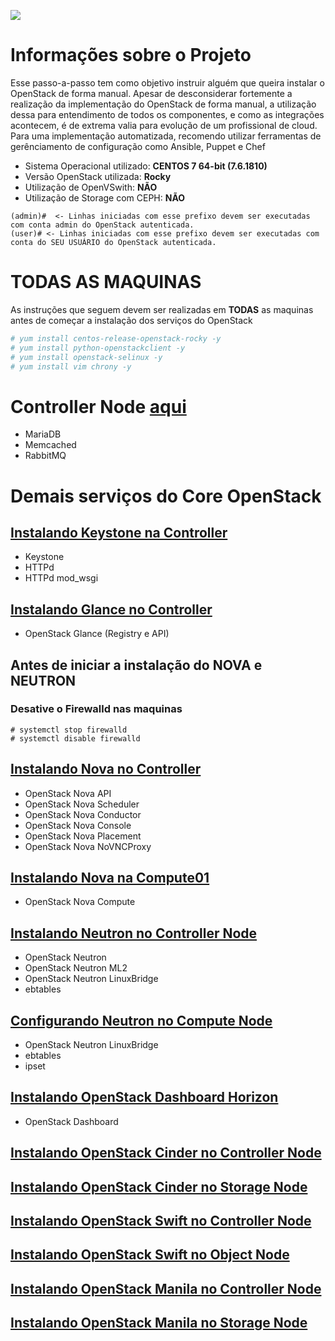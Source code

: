 ![](https://upload.wikimedia.org/wikipedia/commons/thumb/e/e6/OpenStack%C2%AE_Logo_2016.svg/1200px-OpenStack%C2%AE_Logo_2016.svg.png)

# Informações sobre o Projeto

Esse passo-a-passo tem como objetivo instruir alguém que queira instalar o OpenStack de forma manual. Apesar de desconsiderar fortemente a realização da implementação do OpenStack de forma manual, a utilização dessa para entendimento de todos os componentes, e como as integrações acontecem, é de extrema valia para evolução de um profissional de cloud. Para uma implementação automatizada, recomendo utilizar ferramentas de gerênciamento de configuração como Ansible, Puppet e Chef


 * Sistema Operacional utilizado: **CENTOS 7 64-bit (7.6.1810)**
 * Versão OpenStack utilizada: **Rocky**
 * Utilização de OpenVSwith: **NÃO**
 * Utilização de Storage com CEPH: **NÃO**
 
 ```SH
 (admin)#  <- Linhas iniciadas com esse prefixo devem ser executadas com conta admin do OpenStack autenticada.
 (user)# <- Linhas iniciadas com esse prefixo devem ser executadas com conta do SEU USUÁRIO do OpenStack autenticada.
```
# TODAS AS MAQUINAS

As instruções que seguem devem ser realizadas em **TODAS** as maquinas antes de começar a instalação dos serviços do OpenStack

```sh
# yum install centos-release-openstack-rocky -y
# yum install python-openstackclient -y
# yum install openstack-selinux -y
# yum install vim chrony -y
```

# Controller Node [aqui](ControllerNode.md)
 - MariaDB
 - Memcached
 - RabbitMQ

# Demais serviços do Core OpenStack

## [Instalando Keystone na Controller](KeystoneControllerNode.md) 
 - Keystone
 - HTTPd
 - HTTPd mod_wsgi
 
## [Instalando Glance no Controller](GlanceControllerNode.md)
 - OpenStack Glance (Registry e API) 
 
 
## Antes de iniciar a instalação do NOVA e NEUTRON

### Desative o Firewalld nas maquinas
```SH
# systemctl stop firewalld
# systemctl disable firewalld
```
 
## [Instalando Nova no Controller](NovaControllerNode.md)
 - OpenStack Nova API
 - OpenStack Nova Scheduler
 - OpenStack Nova Conductor
 - OpenStack Nova Console
 - OpenStack Nova Placement
 - OpenStack Nova NoVNCProxy
 
## [Instalando Nova na Compute01](NovaComputeNode.md)
 - OpenStack Nova Compute

## [Instalando Neutron no Controller Node](NeutronControllerNode.md)
 - OpenStack Neutron
 - OpenStack Neutron ML2
 - OpenStack Neutron LinuxBridge
 - ebtables

## [Configurando Neutron no Compute Node](NeutronComputeNode.md)
 - OpenStack Neutron LinuxBridge
 - ebtables
 - ipset

## [Instalando OpenStack Dashboard Horizon](HorizonControllerNode.md)
 - OpenStack Dashboard

## [Instalando OpenStack Cinder no Controller Node](CinderControllerNode.md)

## [Instalando OpenStack Cinder no Storage Node](CinderStorageNode.md)

## [Instalando OpenStack Swift no Controller Node](SwiftControllerNode.md)

## [Instalando OpenStack Swift no Object Node](SwiftObjectNode.md)

## [Instalando OpenStack Manila no Controller Node](ManilaControllerNode.md)

## [Instalando OpenStack Manila no Storage Node](ManilaStorageNode.md)
